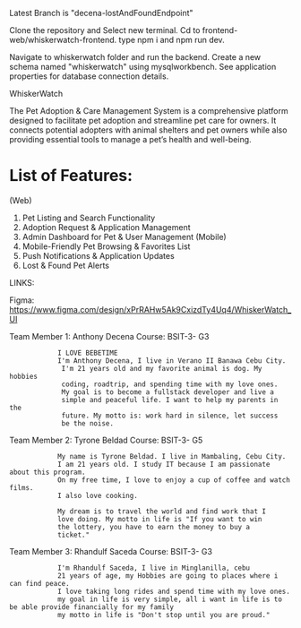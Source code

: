 Latest Branch is "decena-lostAndFoundEndpoint"

Clone the repository and Select new terminal. Cd to frontend-web/whiskerwatch-frontend.
type npm i and npm run dev.

Navigate to whiskerwatch folder and run the backend.
Create a new schema named "whiskerwatch" using mysqlworkbench. See application properties for database connection details.

WhiskerWatch

The Pet Adoption & Care Management System is a comprehensive platform designed to facilitate pet adoption and streamline pet care for owners. It connects potential adopters with animal shelters and pet owners while also providing essential tools to manage a pet’s health and well-being.

# List of Features: 
(Web)
1. Pet Listing and Search Functionality
2. Adoption Request & Application Management
3. Admin Dashboard for Pet & User Management
(Mobile)
1. Mobile-Friendly Pet Browsing & Favorites List
2. Push Notifications & Application Updates
3. Lost & Found Pet Alerts

LINKS:

Figma: https://www.figma.com/design/xPrRAHw5Ak9CxizdTy4Uq4/WhiskerWatch_UI




 Team Member 1: Anthony Decena
 Course:        BSIT-3- G3
       
                I LOVE BEBETIME
                I'm Anthony Decena, I live in Verano II Banawa Cebu City. 
                 I'm 21 years old and my favorite animal is dog. My hobbies 
                 coding, roadtrip, and spending time with my love ones. 
                 My goal is to become a fullstack developer and live a
                 simple and peaceful life. I want to help my parents in the 
                 future. My motto is: work hard in silence, let success 
                 be the noise.
                 
  Team Member 2: Tyrone Beldad
  Course:        BSIT-3- G5
       
                My name is Tyrone Beldad. I live in Mambaling, Cebu City.
                I am 21 years old. I study IT because I am passionate about this program.
                On my free time, I love to enjoy a cup of coffee and watch films.
                I also love cooking.

                My dream is to travel the world and find work that I 
                love doing. My motto in life is "If you want to win
                the lottery, you have to earn the money to buy a 
                ticket."
                
  Team Member 3: Rhandulf Saceda
  Course:        BSIT-3- G3
                            
                I'm Rhandulf Saceda, I live in Minglanilla, cebu 
                21 years of age, my Hobbies are going to places where i can find peace.
                I love taking long rides and spend time with my love ones.
                my goal in life is very simple, all i want in life is to be able provide financially for my family
                my motto in life is "Don't stop until you are proud."
